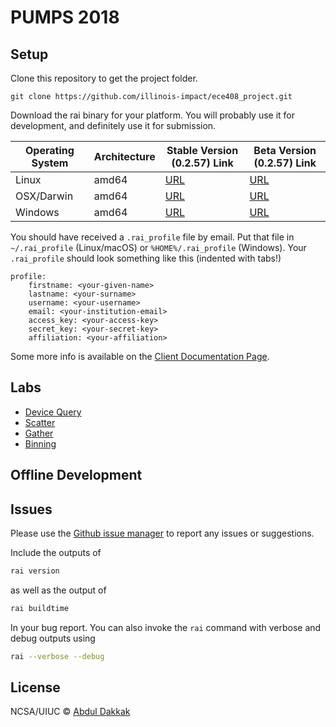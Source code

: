 # PUMPS 2018

## Setup

Clone this repository to get the project folder.

    git clone https://github.com/illinois-impact/ece408_project.git

Download the rai binary for your platform.
You will probably use it for development, and definitely use it for submission.


| Operating System | Architecture | Stable Version (0.2.57) Link                                                             | Beta Version (0.2.57) Link                                                              |
| ---------------- | ------------ | ---------------------------------------------------------------------------------------- | --------------------------------------------------------------------------------------- |
| Linux            | amd64        | [URL](https://github.com/rai-project/rai/releases/download/v0.2.57/linux-amd64.tar.gz)   | [URL](https://github.com/rai-project/rai/releases/download/latest/linux-amd64.tar.gz)   |
| OSX/Darwin       | amd64        | [URL](https://github.com/rai-project/rai/releases/download/v0.2.57/darwin-amd64.tar.gz)  | [URL](https://github.com/rai-project/rai/releases/download/latest/darwin-amd64.tar.gz)  |
| Windows          | amd64        | [URL](https://github.com/rai-project/rai/releases/download/v0.2.57/windows-amd64.tar.gz) | [URL](https://github.com/rai-project/rai/releases/download/latest/windows-amd64.tar.gz) |

You should have received a `.rai_profile` file by email.
Put that file in `~/.rai_profile` (Linux/macOS) or `%HOME%/.rai_profile` (Windows).
Your `.rai_profile` should look something like this (indented with tabs!)

    profile:
        firstname: <your-given-name>
        lastname: <your-surname>
        username: <your-username>
        email: <your-institution-email>
        access_key: <your-access-key>
        secret_key: <your-secret-key>
        affiliation: <your-affiliation>

Some more info is available on the [Client Documentation Page](https://github.com/rai-project/rai).

## Labs

- [Device Query](labs/device_query)
- [Scatter](labs/scatter)
- [Gather](labs/gather)
- [Binning](labs/binning)


## Offline Development


## Issues


Please use the [Github issue manager] to report any issues or suggestions.

Include the outputs of

```bash
rai version
```

as well as the output of

```bash
rai buildtime
```

In your bug report. You can also invoke the `rai` command with verbose and debug outputs using

```bash
rai --verbose --debug
```

[github issue manager]: https://github.com/illinois-impact/pumps/issues

## License

NCSA/UIUC © [Abdul Dakkak](http://impact.crhc.illinois.edu/Content_Page.aspx?student_pg=Default-dakkak)

